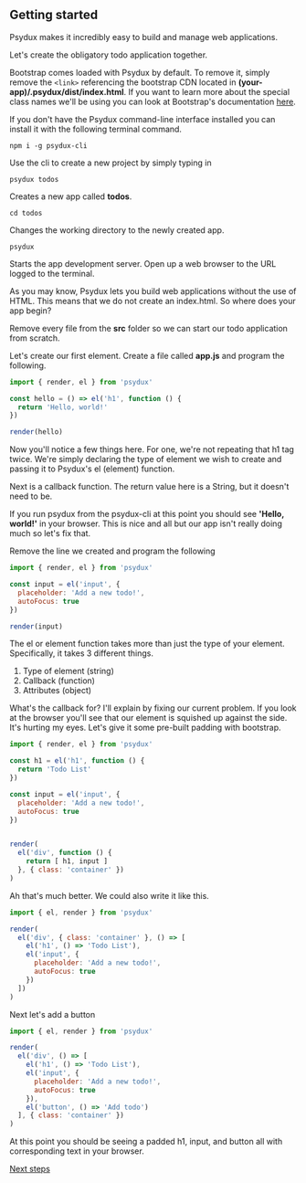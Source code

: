 ## Getting started
Psydux makes it incredibly easy to build and manage web applications.

Let's create the obligatory todo application together.

Bootstrap comes loaded with Psydux by default. To remove it, simply remove the `<link>` referencing the bootstrap CDN located in __(your-app)/.psydux/dist/index.html__. If you want to learn more about the special class names we'll be using you can look at Bootstrap's documentation [here](https://v4-alpha.getbootstrap.com/getting-started/introduction/).

If you don't have the Psydux command-line interface installed you can install it with the following terminal command.
```
npm i -g psydux-cli
```
Use the cli to create a new project by simply typing in
```
psydux todos
```
Creates a new app called __todos__.
```
cd todos
```
Changes the working directory to the newly created app.
```
psydux
```
Starts the app development server. Open up a web browser to the URL logged to the terminal.

As you may know, Psydux lets you build web applications without the use of HTML. This means that we do not create an index.html. So where does your app begin?

Remove every file from the __src__ folder so we can start our todo application from scratch.

Let's create our first element. Create a file called __app.js__ and program the following.

```javascript
import { render, el } from 'psydux'

const hello = () => el('h1', function () {
  return 'Hello, world!'
})

render(hello)
```

Now you'll notice a few things here. For one, we're not repeating that h1 tag twice. We're simply declaring the type of element we wish to create and passing it to Psydux's el (element) function.

Next is a callback function. The return value here is a String, but it doesn't need to be.

If you run psydux from the psydux-cli at this point you should see __'Hello, world!'__ in your browser. This is nice and all but our app isn't really doing much so let's fix that.

Remove the line we created and program the following

```javascript
import { render, el } from 'psydux'

const input = el('input', {
  placeholder: 'Add a new todo!',
  autoFocus: true
})

render(input)
```

The el or element function takes more than just the type of your element. Specifically, it takes 3 different things.

1. Type of element (string)
2. Callback (function)
3. Attributes (object)

What's the callback for? I'll explain by fixing our current problem. If you look at the browser you'll see that our element is squished up against the side. It's hurting my eyes. Let's give it some pre-built padding with bootstrap.

```javascript
import { render, el } from 'psydux'

const h1 = el('h1', function () {
  return 'Todo List'
})

const input = el('input', {
  placeholder: 'Add a new todo!',
  autoFocus: true
})


render(
  el('div', function () {
    return [ h1, input ]
  }, { class: 'container' })
)
```

Ah that's much better. We could also write it like this.

```javascript
import { el, render } from 'psydux'

render(
  el('div', { class: 'container' }, () => [
    el('h1', () => 'Todo List'),
    el('input', {
      placeholder: 'Add a new todo!',
      autoFocus: true
    })
  ])
)
```

Next let's add a button

```javascript
import { el, render } from 'psydux'

render(
  el('div', () => [
    el('h1', () => 'Todo List'),
    el('input', {
      placeholder: 'Add a new todo!',
      autoFocus: true
    }),
    el('button', () => 'Add todo')
  ], { class: 'container' })
)
```

At this point you should be seeing a padded h1, input, and button all with corresponding text in your browser.

[Next steps](next-steps.md)
